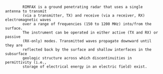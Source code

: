 
            RIMFAX is a ground penetrating radar that uses a single antenna to transmit 
            (via a transmitter, TX) and receive (via a receiver, RX) electromagnetic waves 
            over a range of frequencies (150 to 1200 MHz) into/from the surface.  
            The instrument can be operated in either active (TX and RX) or passive 
            (RX-only) modes. Transmitted waves propagate downward until they are 
            reflected back by the surface and shallow interfaces in the subsurface 
            geologic structure across which discontinuities in permittivity (i.e., 
            storage of electrical energy in an electric field) exist.        
        